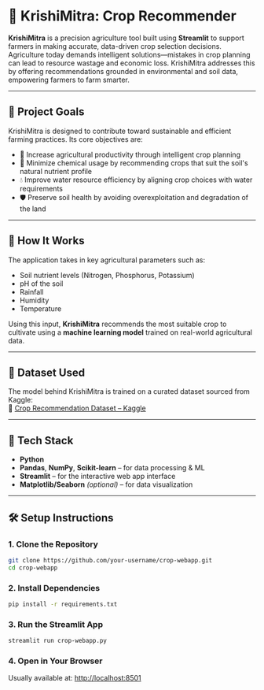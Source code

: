 # 🌾 **KrishiMitra: Crop Recommender**

**KrishiMitra** is a precision agriculture tool built using **Streamlit** to support farmers in making accurate, data-driven crop selection decisions. Agriculture today demands intelligent solutions—mistakes in crop planning can lead to resource wastage and economic loss. KrishiMitra addresses this by offering recommendations grounded in environmental and soil data, empowering farmers to farm smarter.

---

## 🎯 Project Goals

KrishiMitra is designed to contribute toward sustainable and efficient farming practices. Its core objectives are:

- 🌱 Increase agricultural productivity through intelligent crop planning  
- 🌾 Minimize chemical usage by recommending crops that suit the soil's natural nutrient profile  
- 💧 Improve water resource efficiency by aligning crop choices with water requirements  
- 🛡️ Preserve soil health by avoiding overexploitation and degradation of the land

---

## 🧠 How It Works

The application takes in key agricultural parameters such as:

- Soil nutrient levels (Nitrogen, Phosphorus, Potassium)  
- pH of the soil  
- Rainfall  
- Humidity  
- Temperature  

Using this input, **KrishiMitra** recommends the most suitable crop to cultivate using a **machine learning model** trained on real-world agricultural data.

---

## 📂 Dataset Used

The model behind KrishiMitra is trained on a curated dataset sourced from Kaggle:  
🔗 [Crop Recommendation Dataset – Kaggle](https://www.kaggle.com/datasets/atharvaingle/crop-recommendation-dataset)

---

## 🧰 Tech Stack

- **Python**
- **Pandas**, **NumPy**, **Scikit-learn** – for data processing & ML
- **Streamlit** – for the interactive web app interface
- **Matplotlib/Seaborn** *(optional)* – for data visualization

---

## 🛠️ Setup Instructions

### 1. Clone the Repository

```bash
git clone https://github.com/your-username/crop-webapp.git
cd crop-webapp
```

### 2. Install Dependencies

```bash
pip install -r requirements.txt
```

### 3. Run the Streamlit App

```bash
streamlit run crop-webapp.py
```

### 4. Open in Your Browser

Usually available at: [http://localhost:8501](http://localhost:8501)
